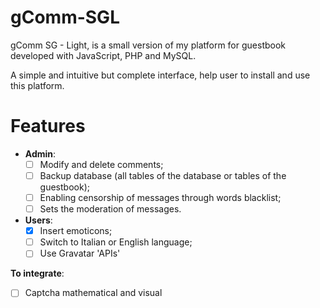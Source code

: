 gComm-SGL
================

gComm SG - Light, is a small version of my platform for guestbook developed with JavaScript, PHP and MySQL.

A simple and intuitive but complete interface, help user to install and use this platform.

Features
===============

-	**Admin**:
	- [ ] Modify and delete comments;
	- [ ] Backup database (all tables of the database or tables of the guestbook);
	-	[ ]	Enabling censorship of messages through words blacklist;
	-	[	]	Sets the moderation of messages.

-	**Users**:
	- [x] Insert emoticons;
	- [ ] Switch to Italian or English language;
	- [ ] Use Gravatar 'APIs'

**To integrate**:
- [ ] Captcha mathematical and visual